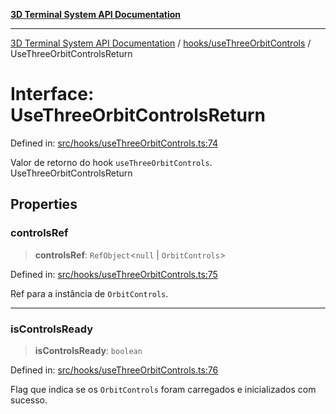 [**3D Terminal System API Documentation**](../../../README.md)

***

[3D Terminal System API Documentation](../../../README.md) / [hooks/useThreeOrbitControls](../README.md) / UseThreeOrbitControlsReturn

# Interface: UseThreeOrbitControlsReturn

Defined in: [src/hooks/useThreeOrbitControls.ts:74](https://github.com/Dicommunitas/ThreeJS_Terminal_3D/blob/99a29fe17cab393c4120b6b5906a4ebb1fb3c239/src/hooks/useThreeOrbitControls.ts#L74)

Valor de retorno do hook `useThreeOrbitControls`.
 UseThreeOrbitControlsReturn

## Properties

### controlsRef

> **controlsRef**: `RefObject`\<`null` \| `OrbitControls`\>

Defined in: [src/hooks/useThreeOrbitControls.ts:75](https://github.com/Dicommunitas/ThreeJS_Terminal_3D/blob/99a29fe17cab393c4120b6b5906a4ebb1fb3c239/src/hooks/useThreeOrbitControls.ts#L75)

Ref para a instância de `OrbitControls`.

***

### isControlsReady

> **isControlsReady**: `boolean`

Defined in: [src/hooks/useThreeOrbitControls.ts:76](https://github.com/Dicommunitas/ThreeJS_Terminal_3D/blob/99a29fe17cab393c4120b6b5906a4ebb1fb3c239/src/hooks/useThreeOrbitControls.ts#L76)

Flag que indica se os `OrbitControls` foram carregados e inicializados com sucesso.
